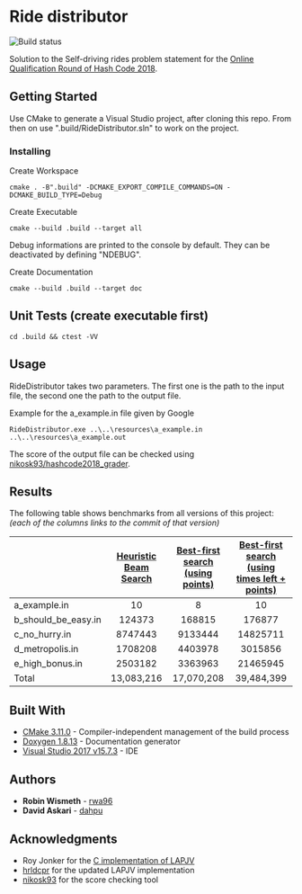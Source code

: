 # Ride distributor

![Build status](https://travis-ci.org/ob-algdatii-ss18/leistungsnachweis-ride-distributor.svg?branch=master)

Solution to the Self-driving rides problem statement for the [Online Qualification Round of Hash Code 2018](https://hashcode.withgoogle.com/2018/tasks/hashcode2018_qualification_task.pdf).

## Getting Started

Use CMake to generate a Visual Studio project, after cloning this repo. From then on use ".build/RideDistributor.sln" to work on the project.

### Installing

Create Workspace

```shell
cmake . -B".build" -DCMAKE_EXPORT_COMPILE_COMMANDS=ON -DCMAKE_BUILD_TYPE=Debug
```

Create Executable

```shell
cmake --build .build --target all
```

Debug informations are printed to the console by default. They can be deactivated by defining "NDEBUG".

Create Documentation

```shell
cmake --build .build --target doc
```

## Unit Tests (create executable first)

```shell
cd .build && ctest -VV
```

## Usage

RideDistributor takes two parameters. The first one is the path to the input file, the second one the path to the output file.

Example for the a_example.in file given by Google

```shell
RideDistributor.exe ..\..\resources\a_example.in ..\..\resources\a_example.out
```

The score of the output file can be checked using [nikosk93/hashcode2018_grader](https://github.com/nikosk93/hashcode2018_grader).

## Results

The following table shows benchmarks from all versions of this project:
*(each of the columns links to the commit of that version)*

|                     | [Heuristic Beam Search] | [Best-first search (using points)] | [Best-first search (using times left + points)] |
| :------------------ | :---------------------: | :--------------------------------: | :---------------------------------------------: |
| a_example.in        | 10                      | 8                                  | 10                                              |
| b_should_be_easy.in | 124373                  | 168815                             | 176877                                          |
| c_no_hurry.in       | 8747443                 | 9133444                            | 14825711                                        |
| d_metropolis.in     | 1708208                 | 4403978                            | 3015856                                         |
| e_high_bonus.in     | 2503182                 | 3363963                            | 21465945                                        |
| Total               | 13,083,216              | 17,070,208                         | 39,484,399                                      |

[Heuristic Beam Search]: https://github.com/ob-algdatii-ss18/leistungsnachweis-ride-distributor/tree/f7e62f75816e76f720a8996a9e8c475ab3343053
[Best-first search (using points)]: https://github.com/ob-algdatii-ss18/leistungsnachweis-ride-distributor/tree/159ce4224aa3974086f4b4e08e330543555b7478
[Best-first search (using times left + points)]: https://github.com/ob-algdatii-ss18/leistungsnachweis-ride-distributor/tree/eb81ece48d004fe83487926999c8ef1079212033

## Built With

* [CMake 3.11.0](https://cmake.org/cmake/help/v3.11/) - Compiler-independent management of the build process
* [Doxygen 1.8.13](https://www.stack.nl/~dimitri/doxygen/manual/index.html) - Documentation generator
* [Visual Studio 2017 v15.7.3](https://docs.microsoft.com/en-us/visualstudio/ide/) - IDE

## Authors

* **Robin Wismeth** - [rwa96](https://github.com/rwa96)
* **David Askari** - [dahpu](https://github.com/dahpu)

## Acknowledgments

* Roy Jonker for the [C implementation of LAPJV](https://web.archive.org/web/20051030203159/http://www.magiclogic.com/assignment/lap_cpp.zip)
* [hrldcpr](https://github.com/hrldcpr/pyLAPJV) for the updated LAPJV implementation
* [nikosk93](https://github.com/nikosk93/hashcode2018_grader) for the score checking tool
